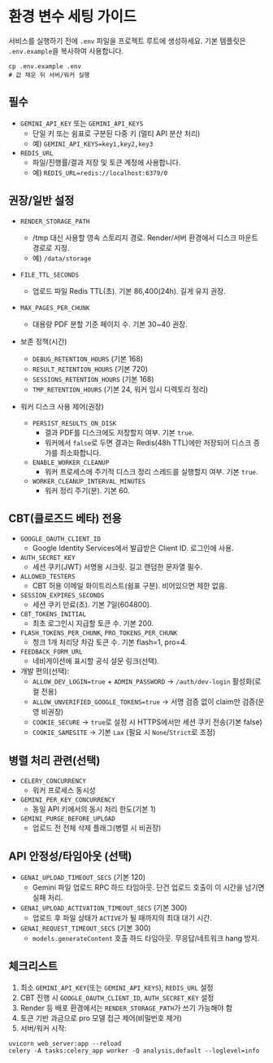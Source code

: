 # 환경 변수 세팅 가이드

서비스를 실행하기 전에 `.env` 파일을 프로젝트 루트에 생성하세요. 기본 템플릿은 `.env.example`을 복사하여 사용합니다.

```
cp .env.example .env
# 값 채운 뒤 서버/워커 실행
```

## 필수

- `GEMINI_API_KEY` 또는 `GEMINI_API_KEYS`
  - 단일 키 또는 쉼표로 구분된 다중 키 (멀티 API 분산 처리)
  - 예) `GEMINI_API_KEYS=key1,key2,key3`
- `REDIS_URL`
  - 파일/진행률/결과 저장 및 토큰 계정에 사용합니다.
  - 예) `REDIS_URL=redis://localhost:6379/0`

## 권장/일반 설정

- `RENDER_STORAGE_PATH`
  - /tmp 대신 사용할 영속 스토리지 경로. Render/서버 환경에서 디스크 마운트 경로로 지정.
  - 예) `/data/storage`
- `FILE_TTL_SECONDS`
  - 업로드 파일 Redis TTL(초). 기본 86,400(24h). 길게 유지 권장.
- `MAX_PAGES_PER_CHUNK`
  - 대용량 PDF 분할 기준 페이지 수. 기본 30~40 권장.
- 보존 정책(시간)
  - `DEBUG_RETENTION_HOURS` (기본 168)
  - `RESULT_RETENTION_HOURS` (기본 720)
  - `SESSIONS_RETENTION_HOURS` (기본 168)
  - `TMP_RETENTION_HOURS` (기본 24, 워커 임시 디렉토리 정리)

- 워커 디스크 사용 제어(권장)
  - `PERSIST_RESULTS_ON_DISK`
    - 결과 PDF를 디스크에도 저장할지 여부. 기본 `true`.
    - 워커에서 `false`로 두면 결과는 Redis(48h TTL)에만 저장되어 디스크 증가를 최소화합니다.
  - `ENABLE_WORKER_CLEANUP`
    - 워커 프로세스에 주기적 디스크 정리 스레드를 실행할지 여부. 기본 `true`.
  - `WORKER_CLEANUP_INTERVAL_MINUTES`
    - 워커 정리 주기(분). 기본 60.

## CBT(클로즈드 베타) 전용

- `GOOGLE_OAUTH_CLIENT_ID`
  - Google Identity Services에서 발급받은 Client ID. 로그인에 사용.
- `AUTH_SECRET_KEY`
  - 세션 쿠키(JWT) 서명용 시크릿. 길고 랜덤한 문자열 필수.
- `ALLOWED_TESTERS`
  - CBT 허용 이메일 화이트리스트(쉼표 구분). 비어있으면 제한 없음.
- `SESSION_EXPIRES_SECONDS`
  - 세션 쿠키 만료(초). 기본 7일(604800).
- `CBT_TOKENS_INITIAL`
  - 최초 로그인시 지급할 토큰 수. 기본 200.
- `FLASH_TOKENS_PER_CHUNK`, `PRO_TOKENS_PER_CHUNK`
  - 청크 1개 처리당 차감 토큰 수. 기본 flash=1, pro=4.
- `FEEDBACK_FORM_URL`
  - 네비게이션에 표시할 공식 설문 링크(선택).
- 개발 편의(선택):
  - `ALLOW_DEV_LOGIN=true` + `ADMIN_PASSWORD` → `/auth/dev-login` 활성화(로컬 전용)
  - `ALLOW_UNVERIFIED_GOOGLE_TOKENS=true` → 서명 검증 없이 claim만 검증(운영 비권장)
  - `COOKIE_SECURE` → `true`로 설정 시 HTTPS에서만 세션 쿠키 전송(기본 false)
  - `COOKIE_SAMESITE` → 기본 `Lax` (필요 시 `None`/`Strict`로 조정)

## 병렬 처리 관련(선택)

- `CELERY_CONCURRENCY`
  - 워커 프로세스 동시성
- `GEMINI_PER_KEY_CONCURRENCY`
  - 동일 API 키에서의 동시 처리 한도(기본 1)
- `GEMINI_PURGE_BEFORE_UPLOAD`
  - 업로드 전 전체 삭제 플래그(병렬 시 비권장)

## API 안정성/타임아웃 (선택)

- `GENAI_UPLOAD_TIMEOUT_SECS` (기본 120)
  - Gemini 파일 업로드 RPC 하드 타임아웃. 단건 업로드 호출이 이 시간을 넘기면 실패 처리.
- `GENAI_UPLOAD_ACTIVATION_TIMEOUT_SECS` (기본 300)
  - 업로드 후 파일 상태가 `ACTIVE`가 될 때까지의 최대 대기 시간.
- `GENAI_REQUEST_TIMEOUT_SECS` (기본 300)
  - `models.generateContent` 호출 하드 타임아웃. 무응답/네트워크 hang 방지.


## 체크리스트

1) 최소 `GEMINI_API_KEY`(또는 `GEMINI_API_KEYS`), `REDIS_URL` 설정
2) CBT 진행 시 `GOOGLE_OAUTH_CLIENT_ID`, `AUTH_SECRET_KEY` 설정
3) Render 등 배포 환경에서는 `RENDER_STORAGE_PATH`가 쓰기 가능해야 함
4) 토큰 기반 과금으로 pro 모델 접근 제어(비밀번호 제거)
5) 서버/워커 시작:
```
uvicorn web_server:app --reload
celery -A tasks:celery_app worker -Q analysis,default --loglevel=info
```
